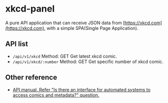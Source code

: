 # xkcd-panel

A pure API application that can receive JSON data from [https://xkcd.com](https://xkcd.com), with a simple SPA(Single Page Application).

## API list

* `/api/v1/xkcd`
    Method: GET
    Get latest xkcd comic.
* `/api/v1/xkcd/:number`
    Method: GET
    Get specific number of xkcd comic.

## Other reference

* [API manual. Refer "Is there an interface for automated systems to access comics and metadata?" question.](https://xkcd.com/about)